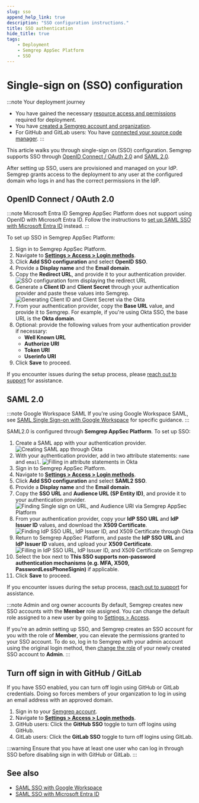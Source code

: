 ```yaml
---
slug: sso
append_help_link: true
description: "SSO configuration instructions."
title: SSO authentication
hide_title: true
tags:
    - Deployment
    - Semgrep AppSec Platform
    - SSO
---
```


# Single-sign on (SSO) configuration

:::note Your deployment journey
- You have gained the necessary [resource access and permissions](/deployment/checklist) required for deployment.
- You have [created a Semgrep account and organization](/deployment/create-account-and-orgs).
- For GitHub and GitLab users: You have [connected your source code manager](/deployment/connect-scm).
:::

This article walks you through single-sign on (SSO) configuration. Semgrep supports SSO through [OpenID Connect / OAuth 2.0](#openid-connect--oauth-20) and [SAML 2.0](#saml-20).

After setting up SSO, users are provisioned and managed on your IdP. Semgrep grants access to the deployment to any user at the configured domain who logs in and has the correct permissions in the IdP.

## OpenID Connect / OAuth 2.0

:::note Microsoft Entra ID
Semgrep AppSec Platform does not support using OpenID with Microsoft Entra ID. Follow the instructions to [set up SAML SSO with Microsoft Entra ID](/kb/semgrep-appsec-platform/saml-microsoft-entra-id) instead.
:::

To set up SSO in Semgrep AppSec Platform:

1. Sign in to Semgrep AppSec Platform.
2. Navigate to **[Settings > Access > Login methods](https://semgrep.dev/orgs/-/settings/access/loginMethods)**.
3. Click **Add SSO configuration** and select **OpenID SSO**.
4. Provide a **Display name** and the **Email domain**.
5. Copy the **Redirect URL**, and provide it to your authentication provider.
    ![SSO configuration form displaying the redirect URL](/img/sso-redirect-url.png#md-width)
6. Generate a **Client ID** and **Client Secret** through your authentication provider and paste these values into Semgrep.
    ![Generating Client ID and Client Secret via the Okta](/img/sso-clientID-clientSecret.png#md-width)
7. From your authentication provider, copy the **Base URL** value, and provide it to Semgrep. For example, if you're using Okta SSO, the base URL is the **Okta domain**.
8. Optional: provide the following values from your authentication provider if necessary:
   - **Well Known URL**
   - **Authorize URI**
   - **Token URI**
   - **Userinfo URI**
9.  Click **Save** to proceed.

If you encounter issues during the setup process, please [reach out to support](/support) for assistance.

## SAML 2.0

:::note Google Workspace SAML
If you're using Google Workspace SAML, see [SAML Single Sign-on with Google Workspace](/docs/kb/semgrep-appsec-platform/saml-google-workspace) for specific guidance.
:::

SAML2.0 is configured through **Semgrep AppSec Platform**. To set up SSO:

1. Create a SAML app with your authentication provider.
    ![Creating SAML app through Okta](/img/saml-creating-app.png#md-width)
2. With your authentication provider, add in two attribute statements: `name` and `email`.
    ![Filling in attribute statements in Okta](/img/saml-attribute-statements.png#md-width)
3. Sign in to Semgrep AppSec Platform.
4. Navigate to **[Settings > Access > Login methods](https://semgrep.dev/orgs/-/settings/access/loginMethods)**.
5. Click **Add SSO configuration** and select **SAML2 SSO**.
6. Provide a **Display name** and the **Email domain**.
7. Copy the **SSO URL** and **Audience URL (SP Entity ID)**, and provide it to your authentication provider.
    ![Finding Single sign on URL, and Audience URI via Semgrep AppSec Platform](/img/saml-copy-urls.png#md-width)
8. From your authentication provider, copy your **IdP SSO URL** and **IdP Issuer ID** values, and download the **X509 Certificate**.
    ![Finding IdP SSO URL, IdP Issuer ID, and X509 Certificate through Okta](/img/saml-copy-IdPSSO-IdPID-and-X509.png#md-width)
9. Return to Semgrep AppSec Platform, and paste the **IdP SSO URL** and **IdP Issuer ID** values, and upload your **X509 Certificate**.
    ![Filling in IdP SSO URL, IdP Issuer ID, and X509 Certificate on Semgrep](/img/saml-filling-IdpSSO-IdpID-X509.png#md-width)
10. Select the box next to **This SSO supports non-password authentication mechanisms (e.g. MFA, X509, PasswordLessPhoneSignin)** if applicable.
11. Click **Save** to proceed.

If you encounter issues during the setup process, [reach out to support](/docs/support) for assistance.

:::note Admin and org owner accounts
By default, Semgrep creates new SSO accounts with the **Member** role assigned. You can change the default role assigned to a new user by going to [Settings > Access](https://semgrep.dev/orgs/-/settings/access/defaults).

If you're an admin setting up SSO, and Semgrep creates an SSO account for you  with the role of **Member**, you can elevate the permissions granted to your SSO account. To do so, log in to Semgrep with your admin account using the original login method, then [change the role](https://semgrep.dev/orgs/-/settings/access/members) of your newly created SSO account to **Admin**.
:::

## Turn off sign in with GitHub / GitLab

If you have SSO enabled, you can turn off login using GitHub or GitLab credentials. Doing so forces members of your organization to log in using an email address with an approved domain.

1. Sign in to your [Semgrep account](https://semgrep.dev/login).
2. Navigate to [**Settings > Access > Login methods**](https://semgrep.dev/orgs/docs-test/settings/access/loginMethods).
3. GitHub users: Click the **GitHub SSO** <i class="fa-solid fa-toggle-large-on"></i> toggle to turn off logins using GitHub.
4. GitLab users: Click the **GitLab SSO** <i class="fa-solid fa-toggle-large-on"></i> toggle to turn off logins using GitLab.

:::warning
Ensure that you have at least one user who can log in through SSO before disabling sign in with GitHub or GitLab.
:::

## See also

- [SAML SSO with Google Workspace](/docs/kb/semgrep-appsec-platform/saml-google-workspace)
- [SAML SSO with Microsoft Entra ID](/docs/kb/semgrep-appsec-platform/saml-microsoft-entra-id)
